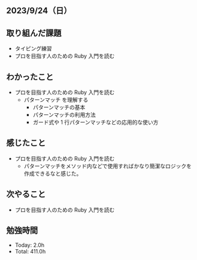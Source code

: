## 2023/9/24（日）

## 取り組んだ課題

- タイピング練習
- プロを目指す人のための Ruby 入門を読む

## わかったこと

- プロを目指す人のための Ruby 入門を読む
  - パターンマッチ を理解する
    - パターンマッチの基本
    - パターンマッチの利用方法
    - ガード式や 1 行パターンマッチなどの応用的な使い方

## 感じたこと

- プロを目指す人のための Ruby 入門を読む
  - パターンマッチをメソッド内などで使用すればかなり簡潔なロジックを作成できるなと感じた。

## 次やること

- プロを目指す人のための Ruby 入門を読む

## 勉強時間

- Today: 2.0h
- Total: 411.0h
